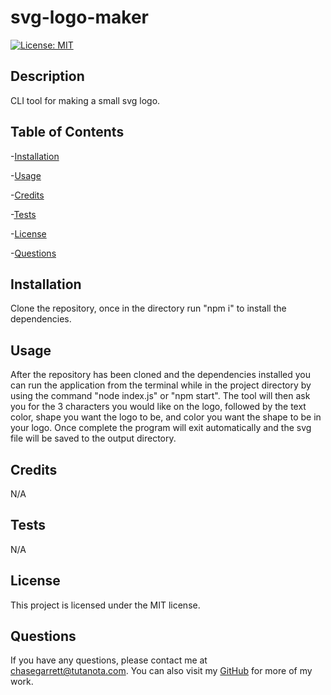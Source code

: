 # svg-logo-maker
  [![License: MIT](https://img.shields.io/badge/License-MIT-yellow.svg)](https://opensource.org/licenses/MIT)
  ## Description
  CLI tool for making a small svg logo.
  ## Table of Contents
  -[Installation](#installation)

  -[Usage](#usage)

  -[Credits](#credits)

  -[Tests](#tests)

  -[License](#license)

  -[Questions](#questions)
  
  ## Installation
  Clone the repository, once in the directory run "npm i" to install the dependencies.
  ## Usage
  After the repository has been cloned and the dependencies installed you can run the application from the terminal while in the project directory by using the command "node index.js" or "npm start". The tool will then ask you for the 3 characters you would like on the logo, followed by the text color, shape you want the logo to be, and color you want the shape to be in your logo. Once complete the program will exit automatically and the svg file will be saved to the output directory.
  ## Credits
  N/A
  ## Tests
  N/A
  ## License
  This project is licensed under the MIT license.
  ## Questions
  If you have any questions, please contact me at chasegarrett@tutanota.com. You can also visit my [GitHub](https://github.com/Chase-Garrett) for more of my work.
